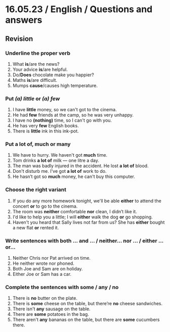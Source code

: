 # 16.05.23 / English / Questions and answers
## Revision

### Underline the proper verb
1. What **is**/are the news?
2. Your advice **is**/are helpful.
3. Do/**Does** chocolate make you happier?
4. Maths  **is**/are difficult.
5. Mumps **cause**/causes high temperature.

### Put ***(a) little*** or ***(a) few***
1. I have **little** money, so we can't got to the cinema.
2. He had **few** friends at the camp, so he was very unhappy.
3. I have no **(nothing)** time, so I can't go with you.
4. He has very **few** English books.
5. There is **little** ink in this ink-pot.

### Put **a lot of**, **much** or **many**
1. We have to hurry. We haven't got **much** time.
2. Tom drinks **a lot of** milk — one litre a day.
3. The man was badly injured in the accident. He lost **a lot of** blood.
4. Don't disturb me. I've got **a lot of** work to do.
5. He hasn’t got so **much** money, he can't buy this computer.

### Choose the right variant
1. If you do any more homework tonight, we'll be able **either** to attend the concert **or** to go to the cinema.
2. The room was **neither** comfortable **nor** clean, I didn’t  like it.
3. I'd like to help you a little; I will **either** walk the dog **or** go shopping.
4. Haven't you heard that Sally lives not far from us? She has **either** bought a new flat **or** rented it.

### Write sentences with both ... and ... / neither... nor ... / either ... or...
1. Neither Chris nor Pat arrived on time.
2. He neither wrote nor phoned.
3. Both Joe and Sam are on holiday.
4. Either Joe or Sam has a car.

### Complete the sentences with **some** / **any** / **no**
1. There is **no** butter on the plate.
2. There is **some** cheese on the table, but there’re **no** cheese sandwiches.
3. There isn't **any** sausage on the table.
4. There are **some** potatoes in the bag.
5. There aren't **any** bananas on the table, but there are **some** cucumbers there.
